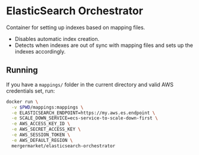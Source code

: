 ElasticSearch Orchestrator
==========================

Container for setting up indexes based on mapping files.

* Disables automatic index creation.
* Detects when indexes are out of sync with mapping files and sets up the indexes accordingly.

Running
-------

If you have a `mappings/` folder in the current directory and valid AWS credentials set, run:

```sh
docker run \
  -v $PWD/mappings:mappings \
  -e ELASTICSEARCH_ENDPOINT=https://my.aws.es.endpoint \
  -e SCALE_DOWN_SERVICE=ecs-service-to-scale-down-first \
  -e AWS_ACCESS_KEY_ID \
  -e AWS_SECRET_ACCESS_KEY \
  -e AWS_SESSION_TOKEN \
  -e AWS_DEFAULT_REGION \
  mergermarket/elasticsearch-orchestrator
```
